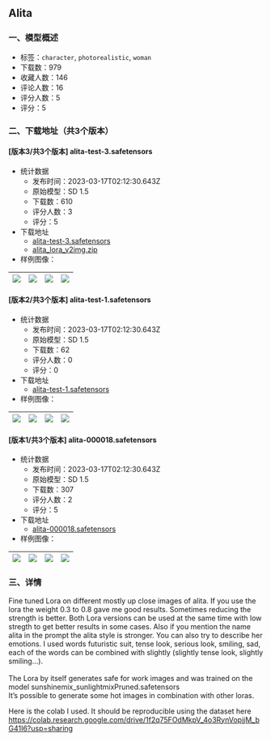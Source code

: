 ## Alita
### 一、模型概述

- 标签：`character`, `photorealistic`, `woman`
- 下载数：979
- 收藏人数：146
- 评论人数：16
- 评分人数：5
- 评分：5

### 二、下载地址（共3个版本）

#### [版本3/共3个版本] alita-test-3.safetensors

- 统计数据
  - 发布时间：2023-03-17T02:12:30.643Z
  - 原始模型：SD 1.5
  - 下载数：610
  - 评分人数：3
  - 评分：5
- 下载地址
  - [alita-test-3.safetensors](https://civitai.com/api/download/models/24401)
  - [alita_lora_v2img.zip](https://civitai.com/api/download/models/24401?type=Training%20Data)
- 样例图像：

| <img src="https://image.civitai.com/xG1nkqKTMzGDvpLrqFT7WA/efb676cd-0977-4b0f-9d67-bb816229e000/width=450/265710.jpeg" /> | <img src="https://image.civitai.com/xG1nkqKTMzGDvpLrqFT7WA/660a383c-2ee7-46d2-34e5-d03334484400/width=450/265833.jpeg" /> | <img src="https://image.civitai.com/xG1nkqKTMzGDvpLrqFT7WA/764258c8-72b2-47cd-0ab7-deda2bbc4100/width=450/265709.jpeg" /> | <img src="https://image.civitai.com/xG1nkqKTMzGDvpLrqFT7WA/7a7f8d96-d3d9-45dc-65f3-464875940500/width=450/265832.jpeg" /> |
| ---- | ---- | ---- | ---- |

#### [版本2/共3个版本] alita-test-1.safetensors

- 统计数据
  - 发布时间：2023-03-17T02:12:30.643Z
  - 原始模型：SD 1.5
  - 下载数：62
  - 评分人数：0
  - 评分：0
- 下载地址
  - [alita-test-1.safetensors](https://civitai.com/api/download/models/24429)
- 样例图像：

| <img src="https://image.civitai.com/xG1nkqKTMzGDvpLrqFT7WA/4d00ceff-3476-4c22-5309-5cd1d1afe000/width=450/265887.jpeg" /> | <img src="https://image.civitai.com/xG1nkqKTMzGDvpLrqFT7WA/773772a3-1d9b-450e-a26c-178715714600/width=450/265886.jpeg" /> | <img src="https://image.civitai.com/xG1nkqKTMzGDvpLrqFT7WA/05345e9b-8bce-45d8-c718-3a560a065200/width=450/265885.jpeg" /> | <img src="https://image.civitai.com/xG1nkqKTMzGDvpLrqFT7WA/caf3908f-136e-4c08-ebf8-29d1e77ecf00/width=450/265884.jpeg" /> |
| ---- | ---- | ---- | ---- |

#### [版本1/共3个版本] alita-000018.safetensors

- 统计数据
  - 发布时间：2023-03-17T02:12:30.643Z
  - 原始模型：SD 1.5
  - 下载数：307
  - 评分人数：2
  - 评分：5
- 下载地址
  - [alita-000018.safetensors](https://civitai.com/api/download/models/22345)
- 样例图像：

| <img src="https://image.civitai.com/xG1nkqKTMzGDvpLrqFT7WA/65106904-be0c-4555-2360-edf1c11ed400/width=450/240364.jpeg" /> | <img src="https://image.civitai.com/xG1nkqKTMzGDvpLrqFT7WA/31b17ffc-8506-46f2-d912-f86c70195700/width=450/240363.jpeg" /> | <img src="https://image.civitai.com/xG1nkqKTMzGDvpLrqFT7WA/39568a4b-fa27-4f34-03bf-e8945da4bb00/width=450/240362.jpeg" /> | <img src="https://image.civitai.com/xG1nkqKTMzGDvpLrqFT7WA/5245776f-8628-4cc8-6e66-5e99656e2500/width=450/240361.jpeg" /> |
| ---- | ---- | ---- | ---- |


### 三、详情
<p>Fine tuned Lora on different mostly up close images of alita. If you use the lora the weight 0.3 to 0.8 gave me good results. Sometimes reducing the strength is better. Both Lora versions can be used at the same time with low stregth to get better results in some cases. Also if you mention the name alita in the prompt the alita style is stronger. You can also try to describe her emotions. I used words futuristic suit, tense look, serious look, smiling, sad, each of the words can be combined with slightly (slightly tense look, slightly smiling...).<br /><br />The Lora by itself generates safe for work images and was trained on the model sunshinemix_sunlightmixPruned.safetensors<br />It’s possible to generate some hot images in combination with other loras.<br /></p><p>Here is the colab I used. It should be reproducible using the dataset here <a target="_blank" rel="ugc" href="https://colab.research.google.com/drive/1f2q75FOdMkpV_4o3RynVopjjM_bG41I6?usp=sharing">https://colab.research.google.com/drive/1f2q75FOdMkpV_4o3RynVopjjM_bG41I6?usp=sharing</a></p><p></p><p></p>